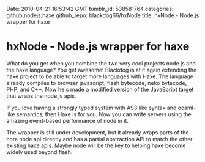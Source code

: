 Date: 2010-04-21 16:53:42 GMT
tumblr_id: 538581764
categories: github,nodejs,haxe
github_repo: blackdog66/hxNode
title: hxNode - Node.js wrapper for haxe

# hxNode - Node.js wrapper for haxe

What do you get when you combine the two very cool projects node.js and the haxe language?  You get awesome!  Blackdog is at it again extending the haxe project to be able to target more languages with Haxe.  The language already compiles to browser javascript, flash bytecode, neko bytecode, PHP, and C++.  Now he's made a modified version of the JavaScript target that wraps the node.js apis.

If you love having a strongly typed system with AS3 like syntax and ocaml-like semantics, then Haxe is for you.  Now you can write servers using the amazing event-based performance of node in it.

The wrapper is still under development, but it already wraps parts of the core node api directly and has a partial abstraction API to match the other existing haxe apis.  Maybe node will be the key to helping haxe become widely used beyond flash.

